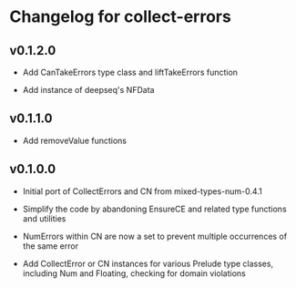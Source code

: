 # Changelog for collect-errors

## v0.1.2.0

* Add CanTakeErrors type class and liftTakeErrors function

* Add instance of deepseq's NFData

## v0.1.1.0

* Add removeValue functions

## v0.1.0.0

* Initial port of CollectErrors and CN from mixed-types-num-0.4.1

* Simplify the code by abandoning EnsureCE and related type functions and utilities

* NumErrors within CN are now a set to prevent multiple occurrences of the same error

* Add CollectError or CN instances for various Prelude type classes, including Num and Floating, checking for domain violations

